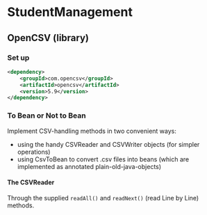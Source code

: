 # StudentManagement

## OpenCSV (library) 

### Set up 

```xml 
<dependency>
    <groupId>com.opencsv</groupId>
    <artifactId>opencsv</artifactId>
    <version>5.9</version>
</dependency>
```

### To Bean or Not to Bean

Implement CSV-handling methods in two convenient ways:
- using the handy CSVReader and CSVWriter objects (for simpler operations)
- using CsvToBean to convert .csv files into beans (which are implemented as annotated plain-old-java-objects)

#### The CSVReader

Through the supplied `readAll()` and `readNext()` (read Line by Line) methods.

